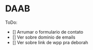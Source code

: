 # DAAB

ToDo:

- [] Arrumar o formulario de contato
- [] Ver sobre dominio de emails
- [] Ver sobre link de wpp pra deborah
